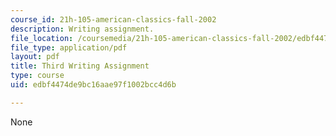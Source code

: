 ```yaml
---
course_id: 21h-105-american-classics-fall-2002
description: Writing assignment.
file_location: /coursemedia/21h-105-american-classics-fall-2002/edbf4474de9bc16aae97f1002bcc4d6b_am_classics_thianment_10_02.pdf
file_type: application/pdf
layout: pdf
title: Third Writing Assignment
type: course
uid: edbf4474de9bc16aae97f1002bcc4d6b

---
```

None
